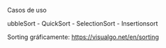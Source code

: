Casos de uso

ubbleSort -
QuickSort - 
SelectionSort -
Insertionsort 






Sorting gráficamente: https://visualgo.net/en/sorting


